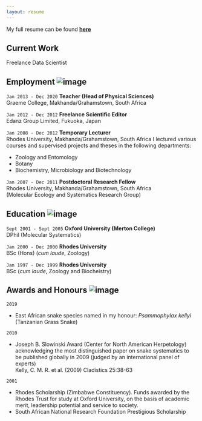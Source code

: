 ```yaml
---
layout: resume
---
```


My full resume can be found [**here**](https://github.com/Afrisnake/AFRISNAKE.github.io/blob/master/Kelly_CMR_Resume_General.pdf)


## Current Work

Freelance Data Scientist


## Employment ![image](https://user-images.githubusercontent.com/84908213/131842805-85951cdd-b01d-4e44-b27b-c98bccdd6754.png)


`Jan 2013 - Dec 2020`
__Teacher (Head of Physical Sciences)__\
Graeme College, Makhanda/Grahamstown, South Africa

`Jan 2012 - Dec 2012`
__Freelance Scientific Editor__\
Edanz Group Limited, Fukuoka, Japan

`Jan 2008 - Dec 2012`
__Temporary Lecturer__\
Rhodes University, Makhanda/Grahamstown, South Africa
I lectured various courses and supervised projects and theses in the following departments:
- Zoology and Entomology
- Botany
- Biochemistry, Microbiology and Biotechnology

`Jan 2007 - Dec 2011`
__Postdoctoral Research Fellow__\
Rhodes University, Makhanda/Grahamstown, South Africa\
(Molecular Ecology and Systematics Research Group)


## Education ![image](https://user-images.githubusercontent.com/84908213/131839590-21addf9d-a7a0-4d60-ad74-97f47b52089b.png)

`Sept 2001 - Sept 2005`
__Oxford University (Merton College)__\
DPhil (Molecular Systematics)

`Jan 2000 - Dec 2000`
__Rhodes University__\
BSc (Hons) (_cum laude_, Zoology)

`Jan 1997 - Dec 1999`
__Rhodes University__\
BSc (_cum laude_, Zoology and Biocheistry)


## Awards and Honours ![image](https://user-images.githubusercontent.com/84908213/131840409-5b02eef2-fa3b-41ea-b41d-69f52cb95872.png)

`2019`
- East African snake species named in my honour:  _Psammophylax kellyi_ (Tanzanian Grass Snake)

`2010`
- Joseph B. Slowinski Award (Center for North American Herpetology) acknowledging the most distinguished paper on snake systematics to be published globally in 2009 (judged by an international panel of experts)\
Kelly, C. M. R. et al. (2009) Cladistics 25:38-63

`2001`
- Rhodes Scholarship (Zimbabwe Constituency). Funds awarded by the Rhodes Trust for study at Oxford University, on the basis of academic merit, leadership potential and service to society.
- South African National Research Foundation Prestigious Scholarship


<!-- ### Footer

Last updated: August 2021 -->


